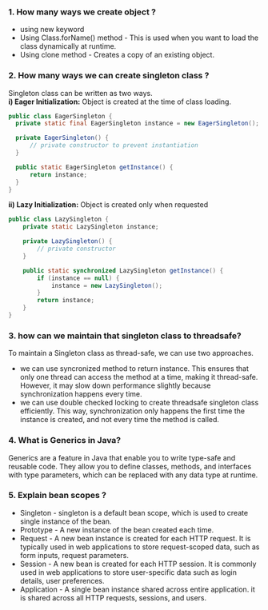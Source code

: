 ### 1. How many ways we create object ?
* using new keyword
* Using Class.forName() method - This is used when you want to load the class dynamically at runtime.
* Using clone method - Creates a copy of an existing object.
  
### 2. How many ways we can create singleton class ?
Singleton class can be written as two ways.</br>
 <b>i) Eager Initialization:</b>
  Object is created at the time of class loading.</br>
  ```java
  public class EagerSingleton {
    private static final EagerSingleton instance = new EagerSingleton();

    private EagerSingleton() {
        // private constructor to prevent instantiation
    }

    public static EagerSingleton getInstance() {
        return instance;
    }
}
```
 <b>ii) Lazy Initialization:</b>
  Object is created only when requested</br>
```java
public class LazySingleton {
    private static LazySingleton instance;

    private LazySingleton() {
        // private constructor
    }

    public static synchronized LazySingleton getInstance() {
        if (instance == null) {
            instance = new LazySingleton();
        }
        return instance;
    }
}
```
### 3.  how can we maintain that singleton class to threadsafe?
To maintain a Singleton class as thread-safe, we can use two approaches.
* we can use syncronized method to return instance. This ensures that only one thread can access the method at a time, making it thread-safe. However, it may slow down performance slightly because synchronization happens every time.
* we can use double checked locking to create threadsafe singleton class efficiently. This way, synchronization only happens the first time the instance is created, and not every time the method is called.
  
### 4. What is Generics in Java?
Generics are a feature in Java that enable you to write type-safe and reusable code. They allow you to define classes, methods, and interfaces with type parameters, which can be replaced with any data type at runtime.

### 5. Explain bean scopes ?
* Singleton - singleton is a default bean scope, which is used to create single instance of the bean.
* Prototype - A new instance of the bean created each time.
* Request - A new bean instance is created for each HTTP request. It is typically used in web applications to store request-scoped data, such as form inputs, request parameters.
* Session - A new bean is created for each HTTP session.  It is commonly used in web applications to store user-specific data such as login details, user preferences.
* Application -  A single bean instance shared across entire application.  it is shared across all HTTP requests, sessions, and users.
